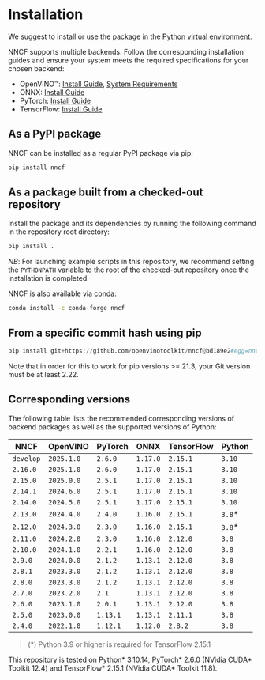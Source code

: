 # Installation

We suggest to install or use the package in the [Python virtual environment](https://docs.python.org/3/tutorial/venv.html).

NNCF supports multiple backends. Follow the corresponding installation guides and ensure your system meets
the required specifications for your chosen backend:

- OpenVINO&trade;: [Install Guide](https://docs.openvino.ai/2025/get-started/install-openvino.html), [System Requirements](https://docs.openvino.ai/2025/about-openvino/release-notes-openvino/system-requirements.html)
- ONNX: [Install Guide](https://onnxruntime.ai/docs/install/)
- PyTorch: [Install Guide](https://pytorch.org/get-started/locally/#start-locally)
- TensorFlow: [Install Guide](https://www.tensorflow.org/install/)

## As a PyPI package

NNCF can be installed as a regular PyPI package via pip:

```bash
pip install nncf
```

## As a package built from a checked-out repository

Install the package and its dependencies by running the following command in the repository root directory:

```bash
pip install .
```

_NB_: For launching example scripts in this repository, we recommend setting the `PYTHONPATH` variable to the root of the checked-out repository once the installation is completed.

NNCF is also available via [conda](https://anaconda.org/conda-forge/nncf):

```bash
conda install -c conda-forge nncf
```

## From a specific commit hash using pip

```python
pip install git+https://github.com/openvinotoolkit/nncf@bd189e2#egg=nncf
```

Note that in order for this to work for pip versions >= 21.3, your Git version must be at least 2.22.

## Corresponding versions

The following table lists the recommended corresponding versions of backend packages
as well as the supported versions of Python:

| NNCF      | OpenVINO   | PyTorch  | ONNX     | TensorFlow | Python |
|-----------|------------|----------|----------|------------|--------|
| `develop` | `2025.1.0` | `2.6.0`  | `1.17.0` | `2.15.1`   | `3.10` |
| `2.16.0`  | `2025.1.0` | `2.6.0`  | `1.17.0` | `2.15.1`   | `3.10` |
| `2.15.0`  | `2025.0.0` | `2.5.1`  | `1.17.0` | `2.15.1`   | `3.10` |
| `2.14.1`  | `2024.6.0` | `2.5.1`  | `1.17.0` | `2.15.1`   | `3.10` |
| `2.14.0`  | `2024.5.0` | `2.5.1`  | `1.17.0` | `2.15.1`   | `3.10` |
| `2.13.0`  | `2024.4.0` | `2.4.0`  | `1.16.0` | `2.15.1`   | `3.8`* |
| `2.12.0`  | `2024.3.0` | `2.3.0`  | `1.16.0` | `2.15.1`   | `3.8`* |
| `2.11.0`  | `2024.2.0` | `2.3.0`  | `1.16.0` | `2.12.0`   | `3.8`  |
| `2.10.0`  | `2024.1.0` | `2.2.1`  | `1.16.0` | `2.12.0`   | `3.8`  |
| `2.9.0`   | `2024.0.0` | `2.1.2`  | `1.13.1` | `2.12.0`   | `3.8`  |
| `2.8.1`   | `2023.3.0` | `2.1.2`  | `1.13.1` | `2.12.0`   | `3.8`  |
| `2.8.0`   | `2023.3.0` | `2.1.2`  | `1.13.1` | `2.12.0`   | `3.8`  |
| `2.7.0`   | `2023.2.0` | `2.1`    | `1.13.1` | `2.12.0`   | `3.8`  |
| `2.6.0`   | `2023.1.0` | `2.0.1`  | `1.13.1` | `2.12.0`   | `3.8`  |
| `2.5.0`   | `2023.0.0` | `1.13.1` | `1.13.1` | `2.11.1`   | `3.8`  |
| `2.4.0`   | `2022.1.0` | `1.12.1` | `1.12.0` | `2.8.2`    | `3.8`  |

> (*) Python 3.9 or higher is required for TensorFlow 2.15.1

This repository is tested on Python* 3.10.14, PyTorch* 2.6.0 (NVidia CUDA\* Toolkit 12.4) and TensorFlow* 2.15.1 (NVidia CUDA\* Toolkit 11.8).
